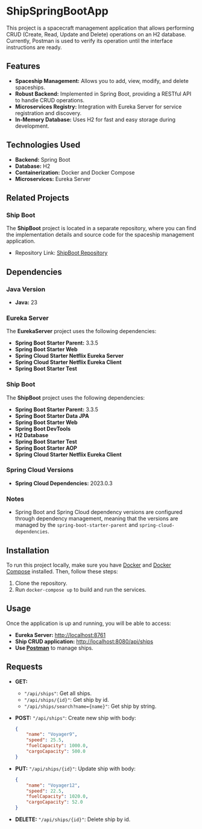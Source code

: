 # ShipSpringBootApp

This project is a spacecraft management application that allows performing CRUD (Create, Read, Update and Delete) operations on an H2 database. Currently, Postman is used to verify its operation until the interface instructions are ready.

## Features

- **Spaceship Management:** Allows you to add, view, modify, and delete spaceships.
- **Robust Backend:** Implemented in Spring Boot, providing a RESTful API to handle CRUD operations.
- **Microservices Registry:** Integration with Eureka Server for service registration and discovery.
- **In-Memory Database:** Uses H2 for fast and easy storage during development.

## Technologies Used

- **Backend:** Spring Boot
- **Database:** H2
- **Containerization:** Docker and Docker Compose
- **Microservices:** Eureka Server

## Related Projects

### Ship Boot

The **ShipBoot** project is located in a separate repository, where you can find the implementation details and source code for the spaceship management application.

- Repository Link: [ShipBoot Repository](https://github.com/juan-C96/ShipSpringBootApp)

## Dependencies 

### Java Version 

- **Java:** 23 

### Eureka Server

The **EurekaServer** project uses the following dependencies: 

- **Spring Boot Starter Parent:** 3.3.5 
- **Spring Boot Starter Web** 
- **Spring Cloud Starter Netflix Eureka Server** 
- **Spring Cloud Starter Netflix Eureka Client** 
- **Spring Boot Starter Test** 

### Ship Boot 

The **ShipBoot** project uses the following dependencies: 

- **Spring Boot Starter Parent:** 3.3.5 
- **Spring Boot Starter Data JPA** 
- **Spring Boot Starter Web** 
- **Spring Boot DevTools** 
- **H2 Database** 
- **Spring Boot Starter Test** 
- **Spring Boot Starter AOP** 
- **Spring Cloud Starter Netflix Eureka Client** 

### Spring Cloud Versions

- **Spring Cloud Dependencies:** 2023.0.3

### Notes

- Spring Boot and Spring Cloud dependency versions are configured through dependency management, meaning that the versions are managed by the `spring-boot-starter-parent` and `spring-cloud-dependencies`.

## Installation

To run this project locally, make sure you have [Docker](https://www.docker.com/) and [Docker Compose](https://docs.docker.com/compose/) installed. Then, follow these steps:

1. Clone the repository.
2. Run `docker-compose up` to build and run the services.

## Usage

Once the application is up and running, you will be able to access:

- **Eureka Server:** [http://localhost:8761](http://localhost:8761)
- **Ship CRUD application:** [http://localhost:8080/api/ships](http://localhost:8080/api/ships)
- **Use [Postman](https://www.postman.com/)** to manage ships.

## Requests

- **GET:** 
  - `"/api/ships"`: Get all ships.
  - `"/api/ships/{id}"`: Get ship by id.
  - `"/api/ships/search?name={name}"`: Get ship by string.

- **POST:** `"/api/ships"`: Create new ship with body: 

    ```json
    {
        "name": "Voyager9",
        "speed": 25.5,
        "fuelCapacity": 1000.0,
        "cargoCapacity": 500.0
    }
    ```

- **PUT:** `"/api/ships/{id}"`: Update ship with body:

    ```json
    {
        "name": "Voyager12",
        "speed": 22.5,
        "fuelCapacity": 1020.0,
        "cargoCapacity": 52.0
    }
    ```

- **DELETE:** `"/api/ships/{id}"`: Delete ship by id.